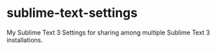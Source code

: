 sublime-text-settings
=====================

My Sublime Text 3 Settings for sharing among multiple 
Sublime Text 3 installations.
